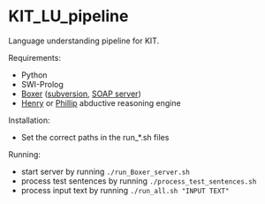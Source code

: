 # KIT_LU_pipeline
Language understanding pipeline for KIT.

Requirements:
* Python
* SWI-Prolog
* [Boxer](http://svn.ask.it.usyd.edu.au/trac/candc/wiki/boxer) ([subversion](http://svn.ask.it.usyd.edu.au/trac/candc/wiki/Subversion), [SOAP server](http://svn.ask.it.usyd.edu.au/trac/candc/wiki/InstallSOAP))
* [Henry](https://github.com/naoya-i/henry-n700) or [Phillip](https://github.com/kazeto/phillip) abductive reasoning engine

Installation:
* Set the correct paths in the run_*.sh files

Running:
* start server by running `./run_Boxer_server.sh`
* process test sentences by running `./process_test_sentences.sh`
* process input text by running `./run_all.sh "INPUT TEXT"`
